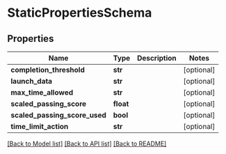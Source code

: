 # StaticPropertiesSchema

## Properties
Name | Type | Description | Notes
------------ | ------------- | ------------- | -------------
**completion_threshold** | **str** |  | [optional] 
**launch_data** | **str** |  | [optional] 
**max_time_allowed** | **str** |  | [optional] 
**scaled_passing_score** | **float** |  | [optional] 
**scaled_passing_score_used** | **bool** |  | [optional] 
**time_limit_action** | **str** |  | [optional] 

[[Back to Model list]](../README.md#documentation-for-models) [[Back to API list]](../README.md#documentation-for-api-endpoints) [[Back to README]](../README.md)


